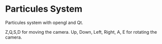 # Particules System
Particules system with opengl and Qt.

Z,Q,S,D for moving the camera.
Up, Down, Left, Right, A, E for rotating the camera.
